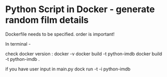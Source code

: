 # Python Script in Docker - generate random film details

Dockerfile needs to be specified.  order is important!

In terminal - 

check docker version  : docker -v
docker build -t python-imdb
docker build -t python-imdb . 


if you have user input in main.py 
dock run -t -i python-imdb


